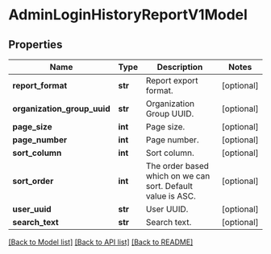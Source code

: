 # AdminLoginHistoryReportV1Model

## Properties
Name | Type | Description | Notes
------------ | ------------- | ------------- | -------------
**report_format** | **str** | Report export format. | [optional] 
**organization_group_uuid** | **str** | Organization Group UUID. | [optional] 
**page_size** | **int** | Page size. | [optional] 
**page_number** | **int** | Page number. | [optional] 
**sort_column** | **int** | Sort column. | [optional] 
**sort_order** | **int** | The order based which on we can sort. Default value is ASC. | [optional] 
**user_uuid** | **str** | User UUID. | [optional] 
**search_text** | **str** | Search text. | [optional] 

[[Back to Model list]](../README.md#documentation-for-models) [[Back to API list]](../README.md#documentation-for-api-endpoints) [[Back to README]](../README.md)


